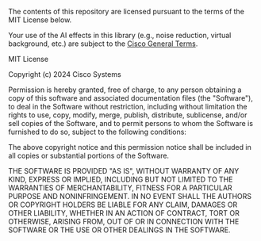 The contents of this repository are licensed pursuant to the terms of the MIT License below.

Your use of the AI effects in this library (e.g., noise reduction, virtual background, etc.) are subject to the  [Cisco General Terms](https://www.cisco.com/c/dam/en_us/about/doing_business/legal/Cisco_General_Terms.pdf).

MIT License

Copyright (c) 2024 Cisco Systems

Permission is hereby granted, free of charge, to any person obtaining a copy
of this software and associated documentation files (the "Software"), to deal
in the Software without restriction, including without limitation the rights
to use, copy, modify, merge, publish, distribute, sublicense, and/or sell
copies of the Software, and to permit persons to whom the Software is
furnished to do so, subject to the following conditions:

The above copyright notice and this permission notice shall be included in all
copies or substantial portions of the Software.

THE SOFTWARE IS PROVIDED "AS IS", WITHOUT WARRANTY OF ANY KIND, EXPRESS OR
IMPLIED, INCLUDING BUT NOT LIMITED TO THE WARRANTIES OF MERCHANTABILITY,
FITNESS FOR A PARTICULAR PURPOSE AND NONINFRINGEMENT. IN NO EVENT SHALL THE
AUTHORS OR COPYRIGHT HOLDERS BE LIABLE FOR ANY CLAIM, DAMAGES OR OTHER
LIABILITY, WHETHER IN AN ACTION OF CONTRACT, TORT OR OTHERWISE, ARISING FROM,
OUT OF OR IN CONNECTION WITH THE SOFTWARE OR THE USE OR OTHER DEALINGS IN THE
SOFTWARE.